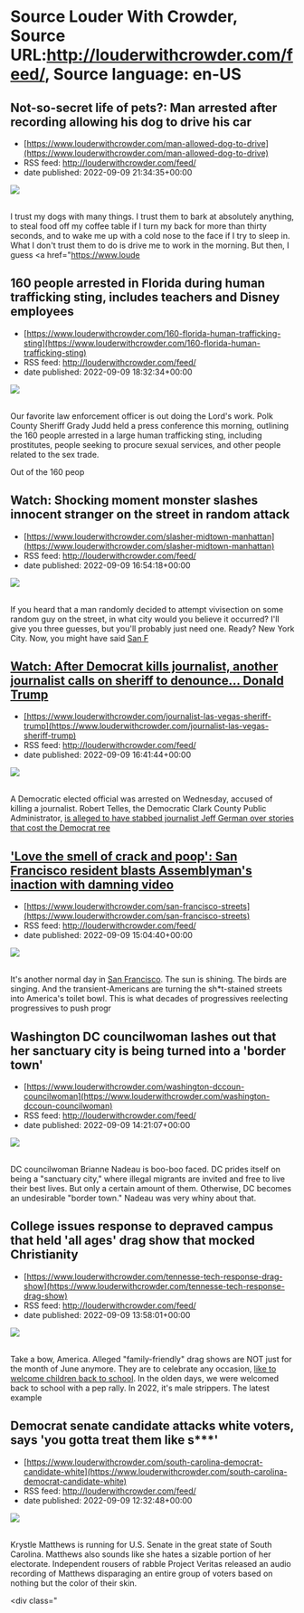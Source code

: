 # Source Louder With Crowder, Source URL:http://louderwithcrowder.com/feed/, Source language: en-US

## Not-so-secret life of pets?: Man arrested after recording allowing his dog to drive his car
 - [https://www.louderwithcrowder.com/man-allowed-dog-to-drive](https://www.louderwithcrowder.com/man-allowed-dog-to-drive)
 - RSS feed: http://louderwithcrowder.com/feed/
 - date published: 2022-09-09 21:34:35+00:00

<img src="https://www.louderwithcrowder.com/media-library/image.png?id=31641114&amp;width=1245&amp;height=700&amp;coordinates=0%2C59%2C0%2C59" /><br /><br /><p>I trust my dogs with many things. I trust them to bark at absolutely anything, to steal food off my coffee table if I turn my back for more than thirty seconds, and to wake me up with a cold nose to the face if I try to sleep in. What I don't trust them to do is drive me to work in the morning. But then, I guess <a href="https://www.loude

## 160 people arrested in Florida during human trafficking sting, includes teachers and Disney employees
 - [https://www.louderwithcrowder.com/160-florida-human-trafficking-sting](https://www.louderwithcrowder.com/160-florida-human-trafficking-sting)
 - RSS feed: http://louderwithcrowder.com/feed/
 - date published: 2022-09-09 18:32:34+00:00

<img src="https://www.louderwithcrowder.com/media-library/image.png?id=31639909&amp;width=1245&amp;height=700&amp;coordinates=0%2C0%2C0%2C118" /><br /><br /><p>Our favorite law enforcement officer is out doing the Lord's work. Polk County Sheriff Grady Judd held a press conference this morning, outlining the 160 people arrested in a large human trafficking sting, including prostitutes, people seeking to procure sexual services, and other people related to the sex trade.</p><p>Out of the 160 peop

## Watch: Shocking moment monster slashes innocent stranger on the street in random attack
 - [https://www.louderwithcrowder.com/slasher-midtown-manhattan](https://www.louderwithcrowder.com/slasher-midtown-manhattan)
 - RSS feed: http://louderwithcrowder.com/feed/
 - date published: 2022-09-09 16:54:18+00:00

<img src="https://www.louderwithcrowder.com/media-library/image.png?id=31639149&amp;width=1245&amp;height=700&amp;coordinates=0%2C58%2C0%2C58" /><br /><br /><p>If you heard that a man randomly decided to attempt vivisection on some random guy on the street, in what city would you believe it occurred? I'll give you three guesses, but you'll probably just need one. Ready? New York City. Now, you might have said <a href="https://www.louderwithcrowder.com/alabama-san-francisco" target="_blank">San F

## Watch: After Democrat kills journalist, another journalist calls on sheriff to denounce... Donald Trump
 - [https://www.louderwithcrowder.com/journalist-las-vegas-sheriff-trump](https://www.louderwithcrowder.com/journalist-las-vegas-sheriff-trump)
 - RSS feed: http://louderwithcrowder.com/feed/
 - date published: 2022-09-09 16:41:44+00:00

<img src="https://www.louderwithcrowder.com/media-library/image.png?id=31639077&amp;width=1245&amp;height=700&amp;coordinates=0%2C0%2C0%2C199" /><br /><br /><p>A Democratic elected official was arrested on Wednesday, accused of killing a journalist. Robert Telles, the Democratic Clark County Public Administrator, <a href="https://www.louderwithcrowder.com/official-arrested-murder-journalist" target="_blank">is alleged to have stabbed journalist Jeff German over stories that cost the Democrat ree

## 'Love the smell of crack and poop': San Francisco resident blasts Assemblyman's inaction with damning video
 - [https://www.louderwithcrowder.com/san-francisco-streets](https://www.louderwithcrowder.com/san-francisco-streets)
 - RSS feed: http://louderwithcrowder.com/feed/
 - date published: 2022-09-09 15:04:40+00:00

<img src="https://www.louderwithcrowder.com/media-library/image.png?id=31637484&amp;width=1200&amp;height=600&amp;coordinates=0%2C0%2C0%2C198" /><br /><br /><p>It's another normal day in <a href="https://www.louderwithcrowder.com/search/?q=san+francisco" target="_blank">San Francisco</a>. The sun is shining. The birds are singing. And the transient-Americans are turning the sh*t-stained streets into America's toilet bowl. This is what decades of progressives reelecting progressives to push progr

## Washington DC councilwoman lashes out that her sanctuary city is being turned into a 'border town'
 - [https://www.louderwithcrowder.com/washington-dccoun-councilwoman](https://www.louderwithcrowder.com/washington-dccoun-councilwoman)
 - RSS feed: http://louderwithcrowder.com/feed/
 - date published: 2022-09-09 14:21:07+00:00

<img src="https://www.louderwithcrowder.com/media-library/image.png?id=31636983&amp;width=1200&amp;height=600&amp;coordinates=0%2C0%2C0%2C305" /><br /><br /><p>DC councilwoman Brianne Nadeau is boo-boo faced. DC prides itself on being a "sanctuary city," where illegal migrants are invited and free to live their best lives. But only a certain amount of them. Otherwise, DC becomes an undesirable "border town." Nadeau was very whiny about that.</p><p class="shortcode-media shortcode-media-rumble">


## College issues response to depraved campus that held 'all ages' drag show that mocked Christianity
 - [https://www.louderwithcrowder.com/tennesse-tech-response-drag-show](https://www.louderwithcrowder.com/tennesse-tech-response-drag-show)
 - RSS feed: http://louderwithcrowder.com/feed/
 - date published: 2022-09-09 13:58:01+00:00

<img src="https://www.louderwithcrowder.com/media-library/image.png?id=31636732&amp;width=980" /><br /><br /><p>Take a bow, America. Alleged "family-friendly" drag shows are NOT just for the month of June anymore. They are to celebrate any occasion, <a href="https://www.louderwithcrowder.com/back-to-school-jenna-tailia" target="_blank">like to welcome children back to school</a>. In the olden days, we were welcomed back to school with a pep rally. In 2022, it's male strippers. The latest example

## Democrat senate candidate attacks white voters, says 'you gotta treat them like s***'
 - [https://www.louderwithcrowder.com/south-carolina-democrat-candidate-white](https://www.louderwithcrowder.com/south-carolina-democrat-candidate-white)
 - RSS feed: http://louderwithcrowder.com/feed/
 - date published: 2022-09-09 12:32:48+00:00

<img src="https://www.louderwithcrowder.com/media-library/image.png?id=31635019&amp;width=1245&amp;height=700&amp;coordinates=0%2C0%2C0%2C118" /><br /><br /><p>Krystle Matthews is running for U.S. Senate in the great state of South Carolina. Matthews also sounds like she hates a sizable portion of her electorate. Independent rousers of rabble Project Veritas released an audio recording of Matthews disparaging an entire group of voters based on nothing but the color of their skin.</p><div class="

